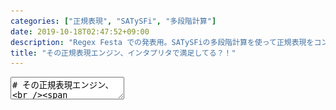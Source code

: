 ```yaml
---
categories: ["正規表現", "SATySFi", "多段階計算"]
date: 2019-10-18T02:47:52+09:00
description: "Regex Festa での発表用。SATySFiの多段階計算を使って正規表現をコンパイルする話"
title: "その正規表現エンジン、インタプリタで満足してる？！"
---
```

<style>
.narrow {
  letter-spacing: -30px;
}

.narrow span {
  transform: scaleX(0.7);
  transform-origin: left;
  display: inline-block;
}
</style>

<textarea data-markdown
    data-separator="\n===\n"
    data-vertical="\n---\n"
    data-notes="^Note:">
# その正規表現エンジン、<br /><span class="narrow"><span>イ</span><span>ン</span><span>タ</span><span>プ</span><span>リ</span><span>タ</span></span>で<ruby>満足<rp>(</rp><rt>サティスファイ</rt><rp>)</rp></ruby>してる？！
----------------------
[Regex Festa - connpass](https://opt.connpass.com/event/140566/)
<!-- .slide: class="center" -->
===
# About Me
---------
![κeenのアイコン](/images/kappa.png) <!-- .element: style="position:absolute;right:0;z-index:-1" width="20%" -->

 * κeen
 * [@blackenedgold](https://twitter.com/blackenedgold)
 * Github: [KeenS](https://github.com/KeenS)
 * GitLab: [blackenedgold](https://gitlab.com/blackenedgold)
 * [Idein Inc.](https://idein.jp/)のエンジニア
 * Lisp, ML, Rust, Shell Scriptあたりを書きます

===
# 今日話すこと
--------------

* SATySFi
* 部分評価と二村射影
* 多段階計算
* (正規表現のコンパイル)

===
# SATySFi
---------

* 政府の支援によりTeXを倒すために作られた組版処理系
  + ※多少の誇張を含みます
* 日本語が扱えて、PDFを直接吐ける
* ML系の言語で拡張ができる
  + 静的に型が付く
* ↓ 作者

<div style="display:grid;grid-template-columns: 50% 50%;">
<blockquote class="twitter-tweet" style="grid-column-start: 1;grid-column-end: auto;"><p lang="und" dir="ltr">？</p>&mdash; 画力・博士号・油田 (@bd_gfngfn) <a href="https://twitter.com/bd_gfngfn/status/1160573458016690177?ref_src=twsrc%5Etfw">August 11, 2019</a></blockquote>
<blockquote class="twitter-tweet" style="grid-column-start: 2;grid-column-end: auto;"><p lang="und" dir="ltr">！</p>&mdash; 画力・博士号・油田 (@bd_gfngfn) <a href="https://twitter.com/bd_gfngfn/status/1184828674404564992?ref_src=twsrc%5Etfw">October 17, 2019</a></blockquote>
</div>


===
# Hello SATySFi
---------

```text
@require: stdjareport

let-inline \show-int n =
  embed-string (arabic n)
in
document (|
  title = {サンプル文書};
  author = {組 版太郎};
|) '<
 +p {
   答え: \show-int(42);
 }
>
```

===
# Hello SATySFi
---------------

``` console
$ satysfi hello.saty
$ ls
hello.pdf  hello.saty  hello.satysfi-aux
```


===
# <span class="narrow"><span>イ</span><span>ン</span><span>タ</span><span>プ</span><span>リ</span><span>タ</span></span>と<span class="narrow"><span>コ</span><span>ン</span><span>パ</span><span>イ</span><span>ラ</span></span>の関係
------------------------------

* インタプリタとコンパイラって似てない？？
* `1 + 1` がきたときに
  + `1 + 1` を計算する
  + 「`1 + 1` を計算する」コードを生成する
* インタプリタの「計算をする」部分をそのまま吐き出せればコンパイラになりそう

===
# <span class="narrow"><span>イ</span><span>ン</span><span>タ</span><span>プ</span><span>リ</span><span>タ</span></span>と<span class="narrow"><span>コ</span><span>ン</span><span>パ</span><span>イ</span><span>ラ</span></span>の関係
------------------------------

* Q: インタプリタからコンパイラって作れないの？
* A: 実際にできるかは知らないけどそれっぽい原理ならあるよ

===
# (第一)二村射影
----------

* インタプリタはinputとソースコードを受け取る
* もしソースだけ先に渡されて最大限準備できたらどうなる？
  + = インタプリタをソースで部分評価

```text
+---------+ +--------+
| in/data | | source |
+---------+ +--------+
      |       |
   +-------------+
   | interpreter |
   +-------------+
         |
    +----------+
    | out/data |
    +----------+

```

===
# (第一)二村射影
----------

* 実行可能ファイルが作れる筈

```text
+---------+ +--------+         +---------+
| in/data | | source |-----+   | in/data |
+---------+ +--------+     |   +---------+
      |       |            |        |
   +-------------+       +----+  +-----+
   | interpreter |-------| F1 |--| exe |
   +-------------+       +----+  +-----+
         |                          |
    +----------+              +----------+
    | out/data |              | out/data |
    +----------+              +----------+
```

===
# 第二、第三二村射影
----------

* 補足程度に
* 第二: 第一二村射影をソースで部分評価するとコンパイラができる
* 第三: 第二二村射影を第一二村射影で部分評価するとコンパイラジェネレータができる

===
# 展望
---------------

* ソースだけ「先に計算」できたらコンパイルできそう
* つまり何かしらのインタプリタからコンパイラが作れそう
* でも「先に計算」、「後の計算」を考えると計算が多段階になるんじゃない？
* → 多段階計算

===
# 多段階計算
-----------

* プログラムの実行を多段階に行なう
  + ステージ0で「ステージ1で実行されるプログラム」の生成
  + ステージ1でプログラムの実行
* SATySFiがサポート！
* プリミティヴ
  + `~`
    - 気持はeval
    - 次のステージにいく
  * `&`
    - 気持はquasi-quote
    - 前のステージにいく
* `&ty` で 「次のステージで `ty` 型になる式」の意味

===
# 例0
-----

```ml
(* ステージ0 *)
(* 式の前に&をつけると&の型になる *)
&42: &int
```

```ml
(* ステージ1 *)
(* &の式の前に ~ をつけると評価する *)
~(&42): int
```

===
# 例1
-----

* 足し算を部分評価する例
* ステージ0でnを先に渡してしまう

```ml
let add n m = n + m
```

===
# 例1
-----

```ml
(* ステージ0 *)
let add n = &(fun m -> ~n + m)
```

```ml
(* ステージ1 *)
(* `1 +` を計算する関数をステージ0で生成する *)
let inc = ~(add &1)
(*  let inc = fun m -> 1 + m *)
(* ステージ1で生成した関数を使う *)
inc 3
```


===
# 例2
-----

* 指数を計算する関数を考える
* これを肩について部分評価したい
  + = $base^n$ を $base * base * \cdot * base$ に展開したい
* 普通のコード

```ml
let-rec power n base =
  if n <= 0 then 1 else s * (power (n - 1) base)
```

===
# 例2
-----

```ml
(* ステージ0 *)
let power n =
  let-rec aux n base =
    if n <= 0 then &1 else &(~base * ~(aux (n - 1) base))
  in
  &(fun base -> ~(aux n &base))
```

```ml
(* ステージ1 *)
(* b * b * b を計算する関数をステージ0で生成する*)
let cube = ~(power 3)
(* let cube = fn base => base * base * base * 1*)
(* ステージ1で生成した関数を使う *)
cube 9
```

===
# 例3
-----

* ショートサーキット
  + SATySFiにはショートサーキットする論理or/andがない

```ml
(* stage 0 *)
let ( &&& ) b1 b2 = &(if ~b1 then ~b2 else false)
```

```ml
(* stage 1 *)
~(&(1 + 1 = 2) &&& &(2 + 3 = 4))
```
↓
``` ml
~&(if ~(&(1 + 1 = 2)) then ~(&(2 + 3 = 4)) else false)
~&(if (1 + 1 = 2) then (2 + 3 = 4) else false)
if (1 + 1 = 2) then (2 + 3 = 4) else false
```

===
# 多段階計算の疑問
------------------

* マクロじゃないの？
  + 似てるけど違う
  + マクロと違って式から式への変換しかできない
  + アナフォリックマクロを書けない
* evalがあると破滅しない？
  + stage 0で生成したコードを評価するだとか
  + コードじゃない値をevalするだとか
  + うまい具合に制約が入って破天荒なことはできない
* 生成されたコードがコンパイルエラーになったりしないの？
  + 生成されるコードまで含めて型がつくので、ない。

===
# 今日の話
-----------

* SATySFiの多段階を使って正規表現をコンパイルする

===
# 正規表現<span class="narrow"><span>イ</span><span>ン</span><span>タ</span><span>プ</span><span>リ</span><span>タ</span></span>
--------------------

* 数十行で書ける
* 命令の列をリストで持つことにする
  * εと連接がfor freeでついてくる
* ↓ のプリミティヴをサポート

```ml
type vm-inst =
| CHAR of string
| KLEENE of vm-inst list
| OR of vm-inst list * vm-inst list

```

===
# 正規表現<span class="narrow"><span>イ</span><span>ン</span><span>タ</span><span>プ</span><span>リ</span><span>タ</span></span>
--------------------

```ml
let run iseq =
  let-rec loop iseq sp len s =
    (* ここで iseq の処理 *)
  in
  let f s =
      let sp = 0 in
      let len = string-length s in
      loop iseq 0 sp len s
  in f

```

===
# 正規表現<span class="narrow"><span>イ</span><span>ン</span><span>タ</span><span>プ</span><span>リ</span><span>タ</span></span>
--------------------

CHAR

さっきのショートサーキットを使う

```
| CHAR c ->
  if ~(&(sp < len) &&&
       &(string-same c (string-sub s sp 1)))
  then loop iseq (sp + 1) len s
  else None
```


===
# 正規表現<span class="narrow"><span>イ</span><span>ン</span><span>タ</span><span>プ</span><span>リ</span><span>タ</span></span>
--------------------

KLEENE(強欲マッチ)

```
| KLEENE code ->
  let-rec kleene sp =
    match loop code sp len s with
      | Some(sp) -> kleene sp
      | None -> sp
  in
  let sp = kleene sp in
  loop iseq sp len s
```

===
# 正規表現<span class="narrow"><span>イ</span><span>ン</span><span>タ</span><span>プ</span><span>リ</span><span>タ</span></span>
--------------------

```
| OR (code1, code2) ->
  (match loop code1 sp len s with
    | Some(v) -> Some(v)
    | None -> loop code2 sp len s)
```

===
# 正規表現<span class="narrow"><span>イ</span><span>ン</span><span>タ</span><span>プ</span><span>リ</span><span>タ</span></span>
--------------------

```ml
let matcher = (
  let iseq = [KLEENE([CHAR(`a`)]); CHAR(`b`); CHAR(`c`)] in
  run iseq)
in
let input = `aaaaaaaaaaaaabc` in
let result = matcher input in
match result with
  | Some(at) -> `matched to `# ^ (string-sub input 0 at)
  | None -> `not matched`
```

===
# 静的動的
----------

* これらを多段階計算を使ってコンパイルしたい。
* 基本は全部 `&` で、 静的なものだけを `~` するとよい
  + ここでは静的なものはiseqのみ
* ほとんどインタプリタと変わらない

===
# 正規表現の<span>コ</span><span>ン</span><span>パ</span><span>イ</span><span>ル</span></span>
-------------------

```ml
let compile iseq =
  let-rec loop iseq sp len s =
    (* ここでiseqの処理 *)
  in
  &(let f s =
      let sp = 0 in
      let len = string-length s in
      ~(loop iseq 0 &sp &len &s)
    in f)

```

===
# 正規表現の<span>コ</span><span>ン</span><span>パ</span><span>イ</span><span>ル</span></span>
-------------------
KLEENE

```ml
| KLEENE code ->
  &(let sp = ~(sp) in
    let-rec kleene sp =
      match ~(loop code &sp len s) with
        | Some(sp) -> kleene sp
        | None -> sp
    in
    let sp = kleene sp in
    ~(loop iseq &sp len s)
    )
```

===
# 正規表現の<span>コ</span><span>ン</span><span>パ</span><span>イ</span><span>ル</span></span>
-------------------

OR

```ml
| OR (code1, code2) ->
  &(let sp = ~(sp) in
    match ~(loop code1 &sp len s) with
      | Some(v) -> Some(v)
      | None -> ~(loop code2 &sp len s)
   )

```

===
# 正規表現の<span>コ</span><span>ン</span><span>パ</span><span>イ</span><span>ル</span></span>
-------------------
CHAR

```ml
| CHAR c ->
  &(let sp = ~(sp) in
    if ~(&(sp < ~len) &&&
                     (* ↓これ      *)
         &(string-same ~c (string-sub ~s sp 1)))
    then ~(loop iseq &(sp + 1) len s)
    else None
   )
```


===
# cross stage persistence
-------------------

* ここで問題が生じる
* stage 0の値 (`c`) をstage 1に持ち越せない
  + できるようにする機能をcross stage persistenceというらしい

```console
$ satysfi main.saty
! [Type Error] at "re.satyh", line 39, characters 50-51:
    invalid occurrence of variable 'c' as to stage;
    should be used at stage 0.
```


===
# cross stage persistence
-------------------------

* 開発用ブランチにCSPがあるらしい

<blockquote class="twitter-tweet"><p lang="ja" dir="ltr">一応 dev-macro-on-multi-stage というbranchで開発中のものには lift-int や lift-string などのリフト用のプリミティヴをいくつか入れています</p>&mdash; 画力・博士号・油田 (@bd_gfngfn) <a href="https://twitter.com/bd_gfngfn/status/1183787593755852810?ref_src=twsrc%5Etfw">October 14, 2019</a></blockquote>

===
# 正規表現の<span>コ</span><span>ン</span><span>パ</span><span>イ</span><span>ル</span></span>
-------------------
CHAR

```ml
| CHAR c ->
  &(let sp = ~(sp) in
    if ~(&(sp < ~len) &&&
                      (* ↓これ      *)
         &(string-same ~(lift-string c) (string-sub ~s sp 1)))
    then ~(loop iseq &(sp + 1) len s)
    else None
   )
```

===
# 正規表現の<span>コ</span><span>ン</span><span>パ</span><span>イ</span><span>ル</span></span>
--------------------

```ml
let matcher = ~(
  let iseq = [KLEENE([CHAR(`a`)]); CHAR(`b`); CHAR(`c`)] in
  compile iseq)
in
let input = `aaaaaaaaaaaaabc` in
let result = matcher input in
match result with
  | Some(at) -> `matched to `# ^ (string-sub input 0 at)
  | None -> `not matched`
```

===
# 比較
-------

* （パーサを適切に実装したら）インタプリタと違って静的に(stage 0で)エラーを検出できる
* インタプリタと違って、正規表現は静的に(stage 0で)与えられないといけない
  + stage 1の実行時にファイルから読んだりはできない
* インタプリタより少し速い
  + とあるワークロードで 4.70s vs 4.83s
  + サボって強欲マッチにしたのでpathological caseを作れなかった

===
# まとめ
--------

* 多段階計算があるとインタプリタを簡単にコンパイラに変換できる
* SATySFiを使ってそれをデモンストレーションした
* [コード](https://github.com/KeenS/satysfi-rejit)


</textarea>
